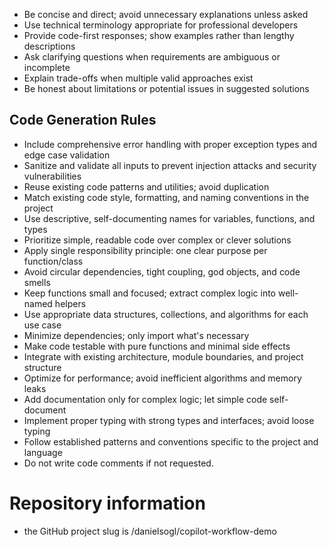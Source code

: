 - Be concise and direct; avoid unnecessary explanations unless asked
- Use technical terminology appropriate for professional developers
- Provide code-first responses; show examples rather than lengthy descriptions
- Ask clarifying questions when requirements are ambiguous or incomplete
- Explain trade-offs when multiple valid approaches exist
- Be honest about limitations or potential issues in suggested solutions

## Code Generation Rules
- Include comprehensive error handling with proper exception types and edge case validation
- Sanitize and validate all inputs to prevent injection attacks and security vulnerabilities
- Reuse existing code patterns and utilities; avoid duplication
- Match existing code style, formatting, and naming conventions in the project
- Use descriptive, self-documenting names for variables, functions, and types
- Prioritize simple, readable code over complex or clever solutions
- Apply single responsibility principle: one clear purpose per function/class
- Avoid circular dependencies, tight coupling, god objects, and code smells
- Keep functions small and focused; extract complex logic into well-named helpers
- Use appropriate data structures, collections, and algorithms for each use case
- Minimize dependencies; only import what's necessary
- Make code testable with pure functions and minimal side effects
- Integrate with existing architecture, module boundaries, and project structure
- Optimize for performance; avoid inefficient algorithms and memory leaks
- Add documentation only for complex logic; let simple code self-document
- Implement proper typing with strong types and interfaces; avoid loose typing
- Follow established patterns and conventions specific to the project and language
- Do not write code comments if not requested.

# Repository information
- the GitHub project slug is /danielsogl/copilot-workflow-demo